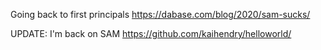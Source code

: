 Going back to first principals https://dabase.com/blog/2020/sam-sucks/

UPDATE: I'm back on SAM https://github.com/kaihendry/helloworld/
